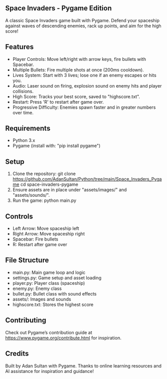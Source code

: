 ## Space Invaders - Pygame Edition

A classic Space Invaders game built with Pygame. Defend your spaceship against waves of descending enemies, rack up points, and aim for the high score!

## Features
- Player Controls: Move left/right with arrow keys, fire bullets with Spacebar.
- Multiple Bullets: Fire multiple shots at once (200ms cooldown).
- Lives System: Start with 3 lives; lose one if an enemy escapes or hits you.
- Audio: Laser sound on firing, explosion sound on enemy hits and player collisions.
- High Score: Tracks your best score, saved to "highscore.txt".
- Restart: Press 'R' to restart after game over.
- Progressive Difficulty: Enemies spawn faster and in greater numbers over time.

## Requirements
- Python 3.x
- Pygame (install with: "pip install pygame")

## Setup
1. Clone the repository:
   git clone https://github.com/AdanSultan/Python/tree/main/Space_Invaders_Pygame
   cd space-invaders-pygame
2. Ensure assets are in place under "assets/images/" and "assets/sounds/".
3. Run the game:
   python main.py

## Controls
- Left Arrow: Move spaceship left
- Right Arrow: Move spaceship right
- Spacebar: Fire bullets
- R: Restart after game over

## File Structure
- main.py: Main game loop and logic
- settings.py: Game setup and asset loading
- player.py: Player class (spaceship)
- enemy.py: Enemy class
- bullet.py: Bullet class with sound effects
- assets/: Images and sounds
- highscore.txt: Stores the highest score

## Contributing
Check out Pygame’s contribution guide at https://www.pygame.org/contribute.html for inspiration.

## Credits
Built by Adan Sultan with Pygame. Thanks to online learning resources and AI assistance for inspiration and guidance!
